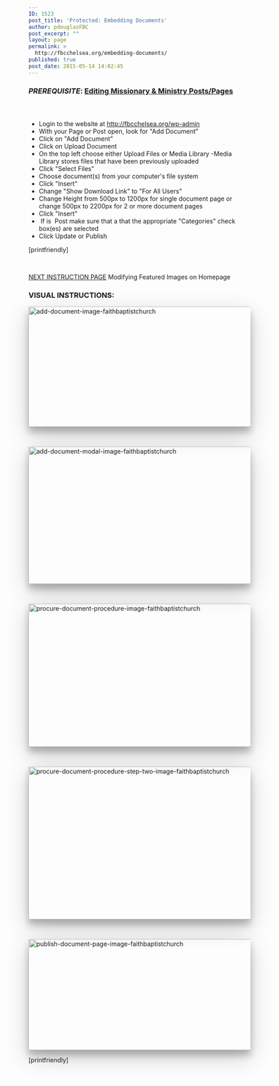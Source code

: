 ```yaml
---
ID: 1523
post_title: 'Protected: Embedding Documents'
author: pdouglasFBC
post_excerpt: ""
layout: page
permalink: >
  http://fbcchelsea.org/embedding-documents/
published: true
post_date: 2015-05-14 14:02:45
---
```

<h3><em>PREREQUISITE</em>: <a href="http://fbcchelsea.org/editing-missionary-ministry-postspages/" target="_blank">Editing Missionary &amp; Ministry Posts/Pages</a>                                                                                                                                                                                </h3>
<ul>
	<li>Login to the website at <a href="http://fbcchelsea.org/wp-admin">http://fbcchelsea.org/wp-admin</a></li>
	<li>With your Page or Post open, look for "Add Document" </li>
	<li>Click on "Add Document"</li>
	<li>Click on Upload Document</li>
	<li>On the top left choose either Upload Files or Media Library -Media Library stores files that have been previously uploaded</li>
	<li>Click "Select Files"</li>
	<li>Choose document(s) from your computer's file system</li>
	<li>Click "Insert"</li>
	<li>Change "Show Download Link" to "For All Users"</li>
	<li>Change Height from 500px to 1200px for single document page or change 500px to 2200px for 2 or more document pages</li>
	<li>Click "Insert"</li>
	<li> If is  Post make sure that a that the appropriate "Categories" check box(es) are selected</li>
	<li>Click Update or Publish</li>
</ul>
<p>[printfriendly]</p>
<p>&nbsp;</p>
<p><a href="http://fbcchelsea.org/changing-featured-images-on-homepage/">NEXT INSTRUCTION PAGE</a> Modifying Featured Images on Homepage</p>
<h3><strong>VISUAL INSTRUCTIONS:</strong></h3>
<p><img class="alignncenter size-large wp-image-1537 aligncenter" style="-webkit-box-shadow: 0 12px 15px 0 rgba(0, 0, 0, 0.24), 0 17px 50px 0 rgba(0, 0, 0, 0.19); -moz-box-shadow: 0 12px 15px 0 rgba(0, 0, 0, 0.24), 0 17px 50px 0 rgba(0, 0, 0, 0.19); box-shadow: 0 12px 15px 0 rgba(0, 0, 0, 0.24), 0 17px 50px 0 rgba(0, 0, 0, 0.19);" src="http://fbcchelsea.org/wp-content/uploads/2015/05/add-document-frame-1024x399.png" alt="add-document-image-faithbaptistchurch" width="700" height="273" /></p>
<p>&nbsp;</p>
<p><img class="alignncenter size-large wp-image-1538 aligncenter" style="-webkit-box-shadow: 0 12px 15px 0 rgba(0, 0, 0, 0.24), 0 17px 50px 0 rgba(0, 0, 0, 0.19); -moz-box-shadow: 0 12px 15px 0 rgba(0, 0, 0, 0.24), 0 17px 50px 0 rgba(0, 0, 0, 0.19); box-shadow: 0 12px 15px 0 rgba(0, 0, 0, 0.24), 0 17px 50px 0 rgba(0, 0, 0, 0.19);" src="http://fbcchelsea.org/wp-content/uploads/2015/05/add-document-modal-1024x457.png" alt="add-document-modal-image-faithbaptistchurch" width="700" height="312" /></p>
<p>&nbsp;</p>
<p><img class=" size-large wp-image-1539 aligncenter" style="-webkit-box-shadow: 0 12px 15px 0 rgba(0, 0, 0, 0.24), 0 17px 50px 0 rgba(0, 0, 0, 0.19); -moz-box-shadow: 0 12px 15px 0 rgba(0, 0, 0, 0.24), 0 17px 50px 0 rgba(0, 0, 0, 0.19); box-shadow: 0 12px 15px 0 rgba(0, 0, 0, 0.24), 0 17px 50px 0 rgba(0, 0, 0, 0.19);" src="http://fbcchelsea.org/wp-content/uploads/2015/05/procure-document-procedure-1024x475.png" alt="procure-document-procedure-image-faithbaptistchurch" width="700" height="325" /></p>
<p>&nbsp;</p>
<p><img class=" size-large wp-image-1540 aligncenter" style="-webkit-box-shadow: 0 12px 15px 0 rgba(0, 0, 0, 0.24), 0 17px 50px 0 rgba(0, 0, 0, 0.19); -moz-box-shadow: 0 12px 15px 0 rgba(0, 0, 0, 0.24), 0 17px 50px 0 rgba(0, 0, 0, 0.19); box-shadow: 0 12px 15px 0 rgba(0, 0, 0, 0.24), 0 17px 50px 0 rgba(0, 0, 0, 0.19);" src="http://fbcchelsea.org/wp-content/uploads/2015/05/procure-document-procedure-step-two-1024x507.png" alt="procure-document-procedure-step-two-image-faithbaptistchurch" width="700" height="347" /></p>
<p>&nbsp;</p>
<p><img class=" size-large wp-image-1541 aligncenter" style="-webkit-box-shadow: 0 12px 15px 0 rgba(0, 0, 0, 0.24), 0 17px 50px 0 rgba(0, 0, 0, 0.19); -moz-box-shadow: 0 12px 15px 0 rgba(0, 0, 0, 0.24), 0 17px 50px 0 rgba(0, 0, 0, 0.19); box-shadow: 0 12px 15px 0 rgba(0, 0, 0, 0.24), 0 17px 50px 0 rgba(0, 0, 0, 0.19);" src="http://fbcchelsea.org/wp-content/uploads/2015/05/publish-document-page-1024x369.png" alt="publish-document-page-image-faithbaptistchurch" width="700" height="252" /></p>
<p>[printfriendly]</p>